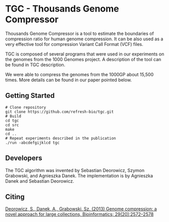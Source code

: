 # TGC - **T**housands **G**enome **C**ompressor

Thousands Genome Compressor is a tool to estimate the boundaries of compression ratio for human genome compression. It can be also used as a very effective tool for compression Variant Call Format (VCF) files.

TGC is composed of several programs that were used in our experiments on the genomes from the 1000 Genomes project. A description of the tool can be found in TGC description.

We were able to compress the genomes from the 1000GP about 15,500 times. More details can be found in our paper pointed below.


## Getting Started 

```
# Clone repository
git clone https://github.com/refresh-bio/tgc.git
# Build 
cd tgc
cd src
make
cd ..
# Repeat experiments described in the publication
./run -abcdefgijklcd tgc
```

## Developers
The TGC algorithm was invented by Sebastian Deorowicz, Szymon Grabowski, and Agnieszka Danek.
The implementation is by Agnieszka Danek and Sebastian Deorowicz.


## Citing
[Deorowicz, S., Danek, A., Grabowski, Sz. (2013) Genome compression: a novel approach for large collections, Bioinformatics; 29(20):2572&ndash;2578](http://bioinformatics.oxfordjournals.org/content/29/20/2572)



